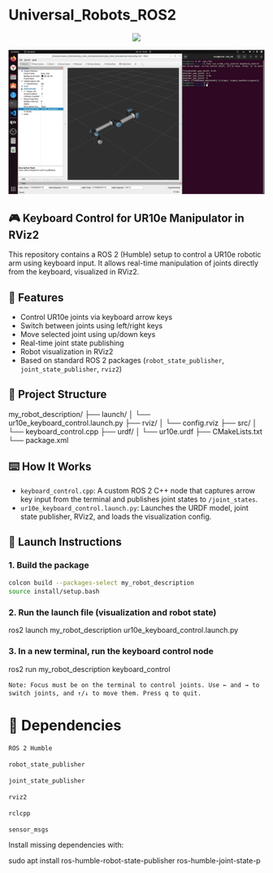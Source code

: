 # Universal_Robots_ROS2
<div id="header" align="center">
  <img src="https://media.giphy.com/media/M9gbBd9nbDrOTu1Mqx/giphy.gif" width="100"/>
</div>

![Демонстрация](images/output.gif)

## 🎮 Keyboard Control for UR10e Manipulator in RViz2

This repository contains a ROS 2 (Humble) setup to control a UR10e robotic arm using keyboard input. It allows real-time manipulation of joints directly from the keyboard, visualized in RViz2.

## 🧩 Features

- Control UR10e joints via keyboard arrow keys
- Switch between joints using left/right keys
- Move selected joint using up/down keys
- Real-time joint state publishing
- Robot visualization in RViz2
- Based on standard ROS 2 packages (`robot_state_publisher`, `joint_state_publisher`, `rviz2`)

## 📁 Project Structure

my_robot_description/
├── launch/
│ └── ur10e_keyboard_control.launch.py
├── rviz/
│ └── config.rviz
├── src/
│ └── keyboard_control.cpp
├── urdf/
│ └── ur10e.urdf
├── CMakeLists.txt
└── package.xml

## ⌨️ How It Works

- `keyboard_control.cpp`: A custom ROS 2 C++ node that captures arrow key input from the terminal and publishes joint states to `/joint_states`.
- `ur10e_keyboard_control.launch.py`: Launches the URDF model, joint state publisher, RViz2, and loads the visualization config.

## 🚀 Launch Instructions

### 1. Build the package

```bash
colcon build --packages-select my_robot_description
source install/setup.bash
```
### 2. Run the launch file (visualization and robot state)

ros2 launch my_robot_description ur10e_keyboard_control.launch.py

### 3. In a new terminal, run the keyboard control node

ros2 run my_robot_description keyboard_control

    Note: Focus must be on the terminal to control joints. Use ← and → to switch joints, and ↑/↓ to move them. Press q to quit.

# 🔧 Dependencies

    ROS 2 Humble

    robot_state_publisher

    joint_state_publisher

    rviz2

    rclcpp

    sensor_msgs

Install missing dependencies with:

sudo apt install ros-humble-robot-state-publisher ros-humble-joint-state-p
